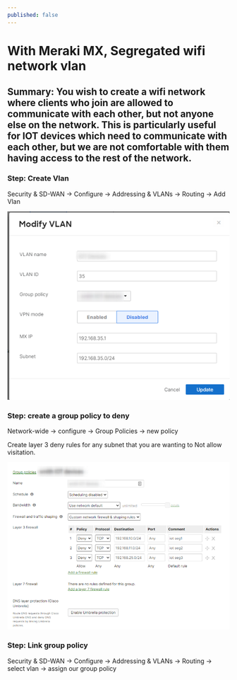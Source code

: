 ```yaml
---
published: false
---
```

# With Meraki MX, Segregated wifi network vlan 

## Summary:  You wish to create a wifi network where clients who join are allowed to communicate with each other, but not anyone else on the network.  This is particularly useful for IOT devices which need to communicate with each other, but we are not comfortable with them having access to the rest of the network.


### Step:  Create Vlan
Security & SD-WAN -> Configure -> Addressing & VLANs -> Routing -> Add Vlan

![Add VLAN, Meraki](https://github.com/nomoretorgo/nomoretorgo.github.io/blob/master/_posts/modVLAN.png?raw=true)


### Step:  create a group policy to deny
Network-wide -> configure -> Group Policies -> new policy

Create layer 3 deny rules for any subnet that you are wanting to Not allow visitation.

![meraki, group policy](https://github.com/nomoretorgo/nomoretorgo.github.io/blob/master/_posts/group-policy-deny.png?raw=true)



### Step:  Link group policy 
Security & SD-WAN -> Configure -> Addressing & VLANs -> Routing -> select vlan -> assign our group policy
